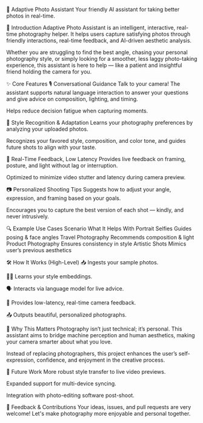 📸 Adaptive Photo Assistant
Your friendly AI assistant for taking better photos in real-time.

🚀 Introduction
Adaptive Photo Assistant is an intelligent, interactive, real-time photography helper. It helps users capture satisfying photos through friendly interactions, real-time feedback, and AI-driven aesthetic analysis.

Whether you are struggling to find the best angle, chasing your personal photography style, or simply looking for a smoother, less laggy photo-taking experience, this assistant is here to help — like a patient and insightful friend holding the camera for you.

✨ Core Features
🎙️ Conversational Guidance
Talk to your camera! The assistant supports natural language interaction to answer your questions and give advice on composition, lighting, and timing.

Helps reduce decision fatigue when capturing moments.

🎨 Style Recognition & Adaptation
Learns your photography preferences by analyzing your uploaded photos.

Recognizes your favored style, composition, and color tone, and guides future shots to align with your taste.

🚦 Real-Time Feedback, Low Latency
Provides live feedback on framing, posture, and light without lag or interruption.

Optimized to minimize video stutter and latency during camera preview.

📷 Personalized Shooting Tips
Suggests how to adjust your angle, expression, and framing based on your goals.

Encourages you to capture the best version of each shot — kindly, and never intrusively.

🔍 Example Use Cases
Scenario	What It Helps With
Portrait Selfies	Guides posing & face angles
Travel Photography	Recommends composition & light
Product Photography	Ensures consistency in style
Artistic Shots	Mimics user’s previous aesthetics

🛠️ How It Works (High-Level)
📥 Ingests your sample photos.

🧑‍🎨 Learns your style embeddings.

🗣️ Interacts via language model for live advice.

🎥 Provides low-latency, real-time camera feedback.

📤 Outputs beautiful, personalized photographs.

🤝 Why This Matters
Photography isn’t just technical; it’s personal. This assistant aims to bridge machine perception and human aesthetics, making your camera smarter about what you love.

Instead of replacing photographers, this project enhances the user’s self-expression, confidence, and enjoyment in the creative process.

🚧 Future Work
More robust style transfer to live video previews.

Expanded support for multi-device syncing.

Integration with photo-editing software post-shoot.

📢 Feedback & Contributions
Your ideas, issues, and pull requests are very welcome!
Let's make photography more enjoyable and personal together.
